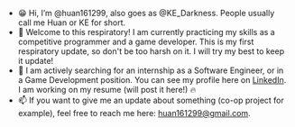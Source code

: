 - 😁 Hi, I’m @huan161299, also goes as @KE_Darkness. People usually call me Huan or KE for short. 
- 🌱 Welcome to this respiratory! I am currently practicing my skills as a competitive programmer and a game developer. This is my first respiratory update, so don't be too harsh on it. I will try my best to keep it update!
- 🚀 I am actively searching for an internship as a Software Engineer, or in a Game Development position. You can see my profile here on [LinkedIn](https://www.linkedin.com/in/huan-c-tran-81184b195/). I am working on my resume (will post it here!) 🔥
- 📫 If you want to give me an update about something (co-op project for example), feel free to reach me here: huan161299@gmail.com.

<!---
huan161299/huan161299 is a ✨ special ✨ repository because its `README.md` (this file) appears on your GitHub profile.
You can click the Preview link to take a look at your changes.
--->
